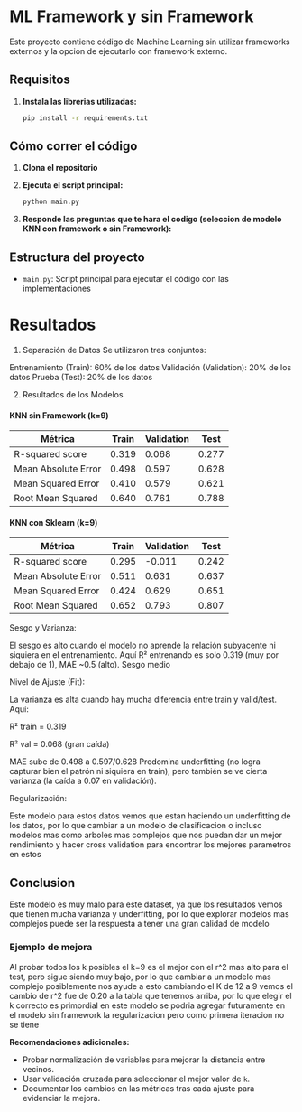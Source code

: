 # ML Framework y sin Framework

Este proyecto contiene código de Machine Learning sin utilizar frameworks externos y la opcion de ejecutarlo con framework externo.

## Requisitos

1. **Instala las librerias utilizadas:**
    ```bash
    pip install -r requirements.txt
    ```

## Cómo correr el código
1. **Clona el repositorio**

23. **Ejecuta el script principal:**
    ```bash
    python main.py
    ```

3. **Responde las preguntas que te hara el codigo (seleccion de modelo KNN con framework o sin Framework):**
   
## Estructura del proyecto

- `main.py`: Script principal para ejecutar el código con las implementaciones


# Resultados
1. Separación de Datos
Se utilizaron tres conjuntos:

Entrenamiento (Train): 60% de los datos 
Validación (Validation): 20% de los datos
Prueba (Test): 20% de los datos

2. Resultados de los Modelos
#### KNN sin Framework (k=9)

| Métrica                | Train   | Validation | Test   |
|------------------------|---------|------------|--------|
| R-squared score        | 0.319   | 0.068      | 0.277  |
| Mean Absolute Error    | 0.498   | 0.597      | 0.628  |
| Mean Squared Error     | 0.410   | 0.579      | 0.621  |
| Root Mean Squared      | 0.640   | 0.761      | 0.788  |

#### KNN con Sklearn (k=9)

| Métrica                | Train   | Validation | Test   |
|------------------------|---------|------------|--------|
| R-squared score        | 0.295   | -0.011     | 0.242  |
| Mean Absolute Error    | 0.511   | 0.631      | 0.637  |
| Mean Squared Error     | 0.424   | 0.629      | 0.651  |
| Root Mean Squared      | 0.652   | 0.793      | 0.807  |

Sesgo y Varianza:

El sesgo es alto cuando el modelo no aprende la relación subyacente ni siquiera en el entrenamiento.
Aquí R² entrenando es solo 0.319 (muy por debajo de 1), MAE ~0.5 (alto).
Sesgo medio

Nivel de Ajuste (Fit):

La varianza es alta cuando hay mucha diferencia entre train y valid/test.
Aquí:

R² train = 0.319

R² val = 0.068 (gran caída)

MAE sube de 0.498 a 0.597/0.628
Predomina underfitting (no logra capturar bien el patrón ni siquiera en train), pero también se ve cierta varianza (la caída a 0.07 en validación).

Regularización:

Este modelo para estos datos vemos que estan haciendo un underfitting de los datos, por lo que cambiar a un modelo de clasificacion o incluso modelos mas como arboles mas complejos que nos puedan dar un mejor rendimiento y hacer cross validation para encontrar los mejores parametros en estos

## Conclusion
Este modelo es muy malo para este dataset, ya que los resultados vemos que tienen mucha varianza y underfitting, por lo que explorar modelos mas complejos puede ser la respuesta a tener una gran calidad de modelo

### Ejemplo de mejora
Al probar todos los k posibles el k=9 es el mejor con el r^2 mas alto para el test, pero sigue siendo muy bajo, por lo que cambiar a un modelo mas complejo posiblemente nos ayude a esto
cambiando el K de 12 a 9 vemos el cambio de r^2 fue de 0.20 a la tabla que tenemos arriba, por lo que elegir el k correcto es primordial en este modelo
se podria agregar futuramente en el modelo sin framework la regularizacion pero como primera iteracion no se tiene

**Recomendaciones adicionales:**
- Probar normalización de variables para mejorar la distancia entre vecinos.
- Usar validación cruzada para seleccionar el mejor valor de `k`.
- Documentar los cambios en las métricas tras cada ajuste para evidenciar la mejora.
